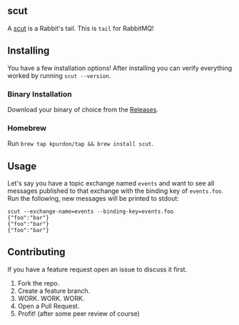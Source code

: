 scut
-----

A [scut](https://www.dictionary.com/browse/scut) is a Rabbit's tail. This is `tail` for RabbitMQ!

## Installing

You have a few installation options! After installing you can verify everything worked by running `scut --version`.

### Binary Installation

Download your binary of choice from the [Releases](https://github.com/kpurdon/scut/releases).

### Homebrew

Run `brew tap kpurdon/tap && brew install scut`.

## Usage

Let's say you have a topic exchange named `events` and want to see all messages published to that exchange with the binding key of `events.foo`. Run the following, new messages will be printed to stdout:

```
scut --exchange-name=events --binding-key=events.foo
{"foo":"bar"}
{"foo":"bar"}
{"foo":"bar"}
```

## Contributing

If you have a feature request open an issue to discuss it first.

1. Fork the repo.
2. Create a feature branch.
3. WORK. WORK. WORK.
4. Open a Pull Request.
5. Profit! (after some peer review of course)
